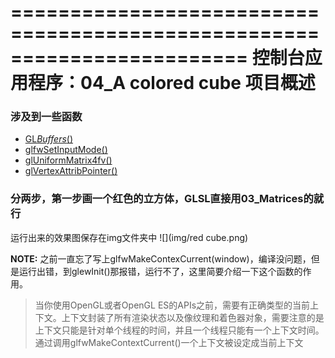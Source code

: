 ﻿========================================================================
    控制台应用程序：04_A colored cube 项目概述
========================================================================
### 涉及到一些函数
* [GL*Buffers*()](GLBuffers.md)
* [glfwSetInputMode()](glfwSetInputMode.md)
* [glUniformMatrix4fv()](glUniformMatrix4fv.md)
* [glVertexAttribPointer()](glVertexAttribPointer.md)

### 分两步，第一步画一个红色的立方体，GLSL直接用03_Matrices的就行
运行出来的效果图保存在img文件夹中
![](img/red cube.png)

**NOTE:** 之前一直忘了写上glfwMakeContexCurrent(window)，编译没问题，但是运行出错，到glewInit()那报错，运行不了，这里简要介绍一下这个函数的作用。
> 当你使用OpenGL或者OpenGL ES的APIs之前，需要有正确类型的当前上下文。上下文封装了所有渲染状态以及像纹理和着色器对象，需要注意的是上下文只能是针对单个线程的时间，并且一个线程只能有一个上下文时间。通过调用glfwMakeContextCurrent()一个上下文被设定成当前上下文
